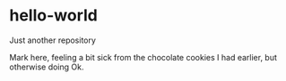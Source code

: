 # hello-world
Just another repository

Mark here, feeling a bit sick from the chocolate cookies I had earlier, but otherwise doing Ok.
